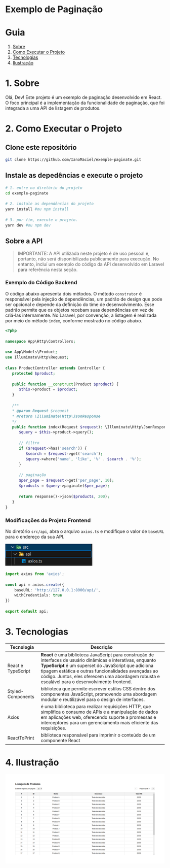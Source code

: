 # Exemplo de Paginação
# Guia
1. [Sobre](https://github.com/IanoMaciel/exemple-paginate#1-sobre)
2. [Como Executar o Projeto](https://github.com/IanoMaciel/exemple-paginate#2-como-executar-o-projeto)
3. [Tecnologias](https://github.com/IanoMaciel/exemple-paginate#3-tecnologias)
4. [Ilustração](https://github.com/IanoMaciel/exemple-paginate#4-ilustra%C3%A7%C3%A3o)

# 1. Sobre
Olá, Dev! Este projeto é um exemplo de paginação desenvolvido em React. O foco principal é a implementação da funcionalidade de paginação, que foi integrada a uma API de listagem de produtos.

# 2. Como Executar o Projeto
## Clone este repositório

```bash
git clone https://github.com/IanoMaciel/exemple-paginate.git
```

## Instale as depedências e execute o projeto

```bash
# 1. entre no diretório do projeto
cd exemple-paginate 

# 2. instale as dependências do projeto
yarn install #ou npm install

# 3. por fim, execute o projeto.
yarn dev #ou npm dev
```

## Sobre a API

> IMPORTANTE: A API utilizada neste projeto é de uso pessoal e, portanto, não será disponibilizada publicamente para execução. No entanto, incluí um exemplo do código da API desenvolvido em Laravel para referência nesta seção.

### Exemplo do Código Backend

O código abaixo apresenta dois métodos. O método `construtor` é responsável pela injeção de dependências, um padrão de design que pode ser opcional e depende da definição do time de desenvolvimento. Esse padrão permite que os objetos recebam suas dependências em vez de criá-las internamente. No Laravel, por convenção, a listagem é realizada por meio do método `index`, conforme mostrado no código abaixo.

```php
<?php

namespace App\Http\Controllers;

use App\Models\Product;
use Illuminate\Http\Request;

class ProductController extends Controller {
   protected $product;

   public function __construct(Product $product) {
      $this->product = $product;
   }

   /**
   * @param Request $request
   * @return \Illuminate\Http\JsonResponse
   */
   public function index(Request $request): \Illuminate\Http\JsonResponse {
      $query = $this->product->query();

      // filtro
      if ($request->has('search')) {
         $search = $request->get('search');
         $query->where('name', 'like', '%' . $search . '%');
      }
      
      // paginação
      $per_page = $request->get('per_page', 10);
      $products = $query->paginate($per_page);

      return response()->json($products, 200);
   }
}
```

### Modificações do Projeto Frontend

No diretório `src/api`, abra o arquivo `axios.ts` e modifique o valor de `baseURL` para o endereço da sua API.

![alt text](image-1.png)

```typescript
import axios from 'axios';

const api = axios.create({
    baseURL: 'http://127.0.0.1:8000/api/',
    withCredentials: true
})

export default api;
```

# 3. Tecnologias

| Tecnologia         | Descrição                                                               |
|--------------------|-------------------------------------------------------------------------|
| React e TypeScript | **React** é uma biblioteca JavaScript para construção de interfaces de usuário dinâmicas e interativas, enquanto **TypeScript** é um superset do JavaScript que adiciona tipagem estática e outras funcionalidades avançadas ao código. Juntos, eles oferecem uma abordagem robusta e escalável para o desenvolvimento frontend. |
| Styled-Components | biblioteca que permite escrever estilos CSS dentro dos componentes JavaScript, promovendo uma abordagem modular e reutilizável para o design de interfaces. |
| Axios              | é uma biblioteca para realizar requisições HTTP, que simplifica o consumo de APIs e a manipulação de dados em aplicações web, oferecendo suporte a promessas e interceptores para um gerenciamento mais eficiente das requisições. |
| ReactToPrint | biblioteca responsável para imprimir o conteúdo de um componente React |

# 4. Ilustração

![alt text](image.png)
